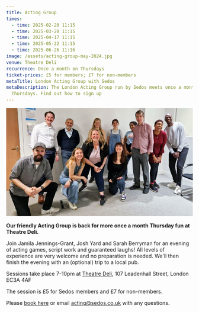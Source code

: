 ```yaml
---
title: Acting Group
times:
  - time: 2025-02-20 11:15
  - time: 2025-03-20 11:15
  - time: 2025-04-17 11:15
  - time: 2025-05-22 11:15
  - time: 2025-06-26 11:16
image: /assets/acting-group-may-2024.jpg
venue: Theatre Deli
recurrence: Once a month on Thursdays
ticket-prices: £5 for members; £7 for non-members
metaTitle: London Acting Group with Sedos
metaDescription: The London Acting Group run by Sedos meets once a month on
  Thursdays. Find out how to sign up
---
```

![](/assets/acting-group-may-2024.jpg)

**Our friendly Acting Group is back for more once a month Thursday fun at Theatre Deli.**

Join Jamila Jennings-Grant, Josh Yard and Sarah Berryman for an evening of acting games, script work and guaranteed laughs! All levels of experience are very welcome and no preparation is needed. We'll then finish the evening with an (optional) trip to a local pub.

Sessions take place 7-10pm at [Theatre Deli](https://www.sedos.co.uk/venues/theatre-deli), 107 Leadenhall Street, London EC3A 4AF

The session is £5 for Sedos members and £7 for non-members. 

Please [book here](https://sedos.ticketsolve.com/ticketbooth/shows/1173655734) or email [acting@sedos.co.uk](mailto:acting@sedos.co.uk) with any questions.